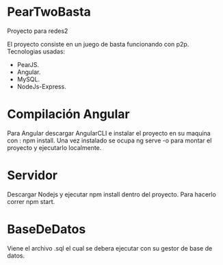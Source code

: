 # PearTwoBasta
Proyecto para redes2

El proyecto consiste en un juego de basta funcionando con p2p.
Tecnologias usadas:

* PearJS.
* Angular.
* MySQL.
* NodeJs-Express.

# Compilación Angular

Para Angular descargar AngularCLI e instalar el proyecto en su maquina con : npm install.
Una vez instalado se ocupa ng serve -o para montar el proyecto y ejecutarlo localmente.

# Servidor

Descargar Nodejs y ejecutar npm install dentro del proyecto.
Para hacerlo correr npm start.

# BaseDeDatos

Viene el archivo .sql el cual se debera ejecutar con su gestor de base de datos.
